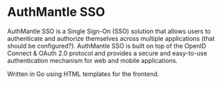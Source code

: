 # AuthMantle SSO
AuthMantle SSO is a Single Sign-On (SSO) solution that allows users to authenticate and authorize
themselves across multiple applications (that should be configured?).
AuthMantle SSO is built on top of the OpenID Connect & OAuth 2.0 protocol and provides a
secure and easy-to-use authentication mechanism for web and mobile applications.

Written in Go using HTML templates for the frontend.